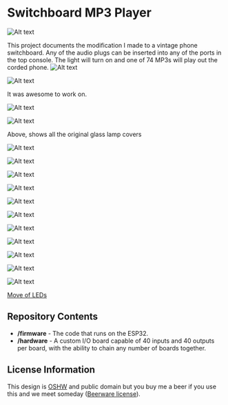 Switchboard MP3 Player
=======

![Alt text](Images/Switchboard%20Front%20Console.png)

This project documents the modification I made to a vintage phone switchboard. Any of the audio plugs can be inserted into any of the ports in the top console. The light will turn on and one of 74 MP3s will play out the corded phone.
![Alt text](Images/Switchboard%20with%20Weights.png)

![Alt text](Images/Switchboard%20Backside%20Highres.jpg)

It was awesome to work on.

![Alt text](Images/Switchboard%20Solder.png)

![Alt text](Images/Switchboard%20Front%20Console%20Partial.png)

Above, shows all the original glass lamp covers

![Alt text](Images/Switchboard%20Inner%20Plug%20and%20Lamp%20Wiring.png)

![Alt text](Images/Switchboard%20Lamp%20Cover.png)

![Alt text](Images/Switchboard%20Original%20Lamps%202.png)

![Alt text](Images/Switchboard%20Original%20Lamps.png)

![Alt text](Images/Switchboard%20LED%20Warm%20White.png)

![Alt text](Images/Switchboard%20Wire%20Harness.png)

![Alt text](Images/Switchboard%20One%20Wire%20at%20a%20time.png)

![Alt text](Images/Switchboard%20Main%20Electronics.png)

![Alt text](Images/Switchboard%20More%20LEDs.png)

![Alt text](Images/Switchboard%20Front%20Console%20Lower%20Plugs.png)

![Alt text](Images/Switchboard%20Front%20Console%20Lower%20Plugs%20Inner.png)

[Move of LEDs](Images/Switchboard%20LEDs.mp4)

Repository Contents
-------------------

* **/firmware** - The code that runs on the ESP32.
* **/hardware** - A custom I/O board capable of 40 inputs and 40 outputs per board, with the ability to chain any number of boards together.

License Information
-------------------

This design is [OSHW](http://www.oshwa.org/definition/) and public domain but you buy me a beer if you use this and we meet someday ([Beerware license](http://en.wikipedia.org/wiki/Beerware)).